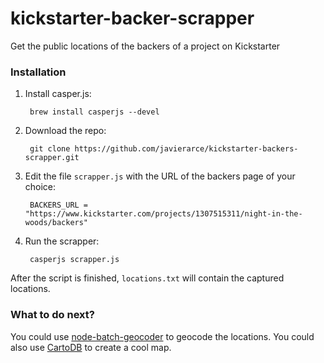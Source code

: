 kickstarter-backer-scrapper
============================

Get the public locations of the backers of a project on Kickstarter

### Installation

1. Install casper.js:

        brew install casperjs --devel
    
2. Download the repo:
    
        git clone https://github.com/javierarce/kickstarter-backers-scrapper.git

3. Edit the file ```scrapper.js``` with the URL of the backers page of your choice:

        BACKERS_URL = "https://www.kickstarter.com/projects/1307515311/night-in-the-woods/backers"
        
4. Run the scrapper:

        casperjs scrapper.js
    
After the script is finished, ```locations.txt``` will contain the captured locations.

### What to do next?

You could use [node-batch-geocoder](https://github.com/javierarce/node-batch-geocoder) to geocode the locations. You could also use [CartoDB](http://cartodb.com) to create a cool map.
